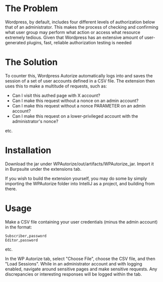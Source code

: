 # The Problem
Wordpress, by default, includes four different levels of authorization below that of an administrator. This makes the process of checking and confirming what user group may perform what action or access what resource extremely tedious. Given that Wordpress has an extensive amount of user-generated plugins, fast, reliable authorization testing is needed 

# The Solution
To counter this, Wordpress Autorize automatically logs into and saves the session of a set of user accounts defined in a CSV file. The extension then uses this to make a multitude of requests, such as:

- Can I visit this authed page with X account?
- Can I make this request without a nonce on an admin account?
- Can I make this request without a nonce PARAMETER on an admin account?
- Can I make this request on a lower-privileged account with the administrator's nonce?

etc. 

# Installation
Download the jar under WPAutorize/out/artifacts/WPAutorize_jar. Import it in Burpsuite under the extensions tab.

If you wish to build the extension yourself, you may do some by simply importing the WPAutorize folder into IntelliJ as a project, and building from there.

# Usage

Make a CSV file containing your user credentials (minus the admin account) in the format:

```
Subscriber,password
Editor,password
```

etc.

In the WP Autorize tab, select "Choose File", choose the CSV file, and then "Load Sessions". While in an administrator account and with logging enabled, navigate around sensitive pages and make sensitive requests. Any discrepancies or interesting responses will be logged within the tab.
